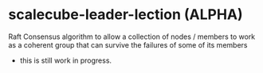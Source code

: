# scalecube-leader-lection (ALPHA)
Raft Consensus algorithm to allow a collection of nodes / members to work as a coherent group that can survive the failures of some of its members


- this is still work in progress.
